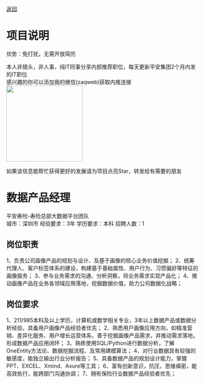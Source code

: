 [返回](../../)

# 项目说明

优势：免打扰，无需开放简历

本人非猎头，非人事，纯IT同事分享内部推荐职位，每天更新平安集团2个月内发的IT职位  
感兴趣的你可以添加我的微信(zaqweb)获取内推连接  
<img src="https://github.com/zaqweb/PA-IT-JOBS/blob/master/WechatICode.jpeg"  height="200" width="200">

如果该信息能帮忙获得更好的发展请为项目点亮Star，转发给有需要的朋友

# 数据产品经理
平安寿险-寿险总部大数据平台团队  
城市：深圳市 经验要求：3年 学历要求：本科  招聘人数：1

## 岗位职责
1、负责公司画像产品的规划与设计、及基于画像的核心业务价值挖掘；
2、统筹代理人、客户标签体系的建设，构建基于基础属性、用户行为、习惯偏好等特征的画像服务；
3、参与业务需求的沟通、分析洞察，将业务需求实现产品化；
4、推动画像产品在业务各领域应用落地，挖掘数据价值，助力公司数据化战略；

## 岗位要求
1、211/985本科及以上学历，计算机或数学相关专业，3年以上数据产品或数据分析经验，具备用户画像产品经验者优先；
2、熟悉用户画像应用方向，如精准营销、差异化服务、用户增长运营体系，善于挖掘画像产品需求，并推动需求落地，形成数据产品应用闭环；
3、熟练使用SQL/Python进行数据分析，了解OneEntity方法论、数据挖掘流程、及常用建模算法；
4、对行业数据具有较强的敏感度，能独立输出行业分析报告；
5、具备数据产品的规划设计能力，掌握PPT、EXCEL、Xmind、Axure等工具；
6、富有创新意识，抗压，思维缜密，能高效执行，能跨部门沟通协调；
7、拥有保险行业数据产品经验者优先；




